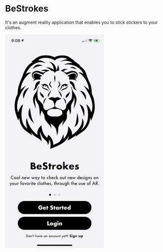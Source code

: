 # BeStrokes

<body>It's an augment reality application that enables you to stick stickers to your clothes.</body>

![GitHub Logo](/ReadMeFiles/Landing.png)

